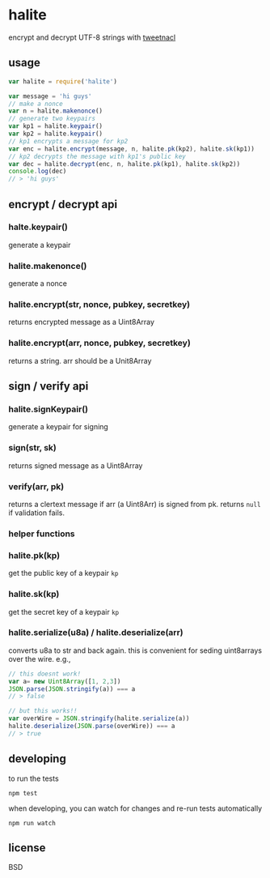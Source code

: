 # halite

encrypt and decrypt UTF-8 strings with [tweetnacl](https://github.com/dchest/tweetnacl-js)

## usage 

```javascript
var halite = require('halite')

var message = 'hi guys'
// make a nonce
var n = halite.makenonce()
// generate two keypairs
var kp1 = halite.keypair()
var kp2 = halite.keypair()
// kp1 encrypts a message for kp2
var enc = halite.encrypt(message, n, halite.pk(kp2), halite.sk(kp1))
// kp2 decrypts the message with kp1's public key
var dec = halite.decrypt(enc, n, halite.pk(kp1), halite.sk(kp2))
console.log(dec)
// > 'hi guys'
```
 
## encrypt / decrypt api

### halte.keypair()

generate a keypair

### halite.makenonce()

generate a nonce

### halite.encrypt(str, nonce, pubkey, secretkey)

returns encrypted message as a Uint8Array

### halite.encrypt(arr, nonce, pubkey, secretkey)

returns a string. arr should be a Unit8Array

## sign / verify api

### halite.signKeypair()

generate a keypair for signing

### sign(str, sk)

returns signed message as a Uint8Array

### verify(arr, pk)

returns a clertext message if arr (a Uint8Arr) is signed from pk. returns `null` if validation fails.

### helper functions

### halite.pk(kp)

get the public key of a keypair `kp`

### halite.sk(kp)

get the secret key of a keypair `kp`

### halite.serialize(u8a) / halite.deserialize(arr)

converts u8a to str and back again. this is convenient for seding uint8arrays over the wire. e.g.,

```javascript
// this doesnt work!
var a= new Uint8Array([1, 2,3])
JSON.parse(JSON.stringify(a)) === a
// > false

// but this works!!
var overWire = JSON.stringify(halite.serialize(a)) 
halite.deserialize(JSON.parse(overWire)) === a
// > true
```
## developing

to run the tests

    npm test

when developing, you can watch for changes and re-run tests automatically

    npm run watch

## license

BSD
